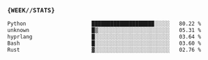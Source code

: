 ### `{WEEK//STATS}` 
<!--START_SECTION:waka-->

```txt
Python                     ████████████████████░░░░░   80.22 %
unknown                    █▒░░░░░░░░░░░░░░░░░░░░░░░   05.31 %
hyprlang                   █░░░░░░░░░░░░░░░░░░░░░░░░   03.64 %
Bash                       █░░░░░░░░░░░░░░░░░░░░░░░░   03.60 %
Rust                       ▓░░░░░░░░░░░░░░░░░░░░░░░░   02.76 %
```

<!--END_SECTION:waka-->
